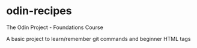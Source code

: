 # odin-recipes
The Odin Project - Foundations Course

A basic project to learn/remember git commands and beginner HTML tags